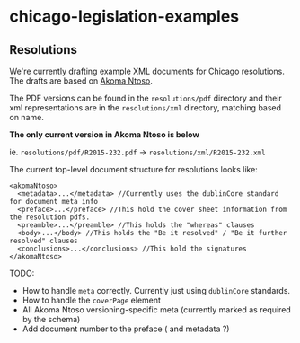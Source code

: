 # chicago-legislation-examples

## Resolutions
We're currently drafting example XML documents for Chicago resolutions.  The drafts are based on [Akoma Ntoso](http://www.akomantoso.org/).

The PDF versions can be found in the `resolutions/pdf` directory and their xml representations are in the `resolutions/xml` directory, matching based on name.

**The only current version in Akoma Ntoso is below**

ie. `resolutions/pdf/R2015-232.pdf` -> `resolutions/xml/R2015-232.xml`

The current top-level document structure for resolutions looks like:

```
<akomaNtoso>
  <metadata>...</metadata> //Currently uses the dublinCore standard for document meta info
  <preface>...</preface> //This hold the cover sheet information from the resolution pdfs.
  <preamble>...</preamble> //This holds the "whereas" clauses
  <body>...</body> //This holds the "Be it resolved" / "Be it further resolved" clauses
  <conclusions>...</conclusions> //This hold the signatures
</akomaNtoso>

```

TODO:
* How to handle `meta` correctly.  Currently just using `dublinCore` standards.
* How to handle the `coverPage` element
* All Akoma Ntoso versioning-specific meta (currently marked as required by the schema)
* Add document number to the preface ( and metadata ?)